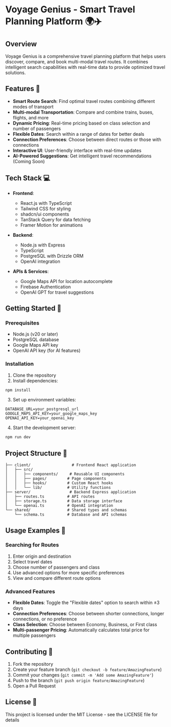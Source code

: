 # Voyage Genius - Smart Travel Planning Platform 🌍✈️

## Overview
Voyage Genius is a comprehensive travel planning platform that helps users discover, compare, and book multi-modal travel routes. It combines intelligent search capabilities with real-time data to provide optimized travel solutions.

## Features 🚀
- **Smart Route Search**: Find optimal travel routes combining different modes of transport
- **Multi-modal Transportation**: Compare and combine trains, buses, flights, and more
- **Dynamic Pricing**: Real-time pricing based on class selection and number of passengers
- **Flexible Dates**: Search within a range of dates for better deals
- **Connection Preferences**: Choose between direct routes or those with connections
- **Interactive UI**: User-friendly interface with real-time updates
- **AI-Powered Suggestions**: Get intelligent travel recommendations (Coming Soon)

## Tech Stack 💻
- **Frontend**:
  - React.js with TypeScript
  - Tailwind CSS for styling
  - shadcn/ui components
  - TanStack Query for data fetching
  - Framer Motion for animations

- **Backend**:
  - Node.js with Express
  - TypeScript
  - PostgreSQL with Drizzle ORM
  - OpenAI integration

- **APIs & Services**:
  - Google Maps API for location autocomplete
  - Firebase Authentication
  - OpenAI GPT for travel suggestions

## Getting Started 🚀

### Prerequisites
- Node.js (v20 or later)
- PostgreSQL database
- Google Maps API key
- OpenAI API key (for AI features)

### Installation
1. Clone the repository
2. Install dependencies:
```bash
npm install
```

3. Set up environment variables:
```env
DATABASE_URL=your_postgresql_url
GOOGLE_MAPS_API_KEY=your_google_maps_key
OPENAI_API_KEY=your_openai_key
```

4. Start the development server:
```bash
npm run dev
```

## Project Structure 📁
```
├── client/                  # Frontend React application
│   ├── src/
│   │   ├── components/     # Reusable UI components
│   │   ├── pages/         # Page components
│   │   ├── hooks/         # Custom React hooks
│   │   └── lib/           # Utility functions
├── server/                 # Backend Express application
│   ├── routes.ts          # API routes
│   ├── storage.ts         # Data storage interface
│   └── openai.ts          # OpenAI integration
└── shared/                # Shared types and schemas
    └── schema.ts          # Database and API schemas
```

## Usage Examples 🌟

### Searching for Routes
1. Enter origin and destination
2. Select travel dates
3. Choose number of passengers and class
4. Use advanced options for more specific preferences
5. View and compare different route options

### Advanced Features
- **Flexible Dates**: Toggle the "Flexible dates" option to search within ±3 days
- **Connection Preferences**: Choose between shorter connections, longer connections, or no preference
- **Class Selection**: Choose between Economy, Business, or First class
- **Multi-passenger Pricing**: Automatically calculates total price for multiple passengers

## Contributing 🤝
1. Fork the repository
2. Create your feature branch (`git checkout -b feature/AmazingFeature`)
3. Commit your changes (`git commit -m 'Add some AmazingFeature'`)
4. Push to the branch (`git push origin feature/AmazingFeature`)
5. Open a Pull Request

## License 📝
This project is licensed under the MIT License - see the LICENSE file for details
